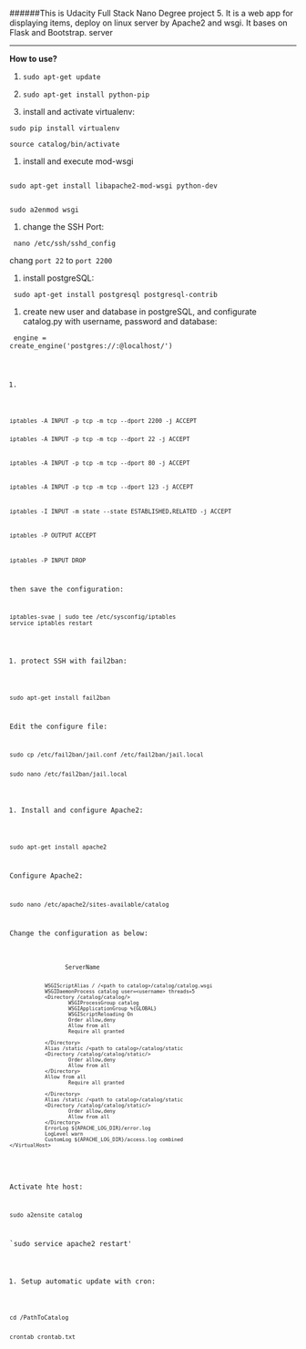 ######This is Udacity Full Stack Nano Degree project 5. It is a web app for displaying items, deploy on linux server by Apache2 and wsgi. It bases on Flask and Bootstrap. server

---------------

**How to use?**

1. `sudo apt-get update`

1. `sudo apt-get install python-pip`

1. install and activate virtualenv:

`sudo pip install virtualenv`

`source catalog/bin/activate`

1. install and execute mod-wsgi

<code>
sudo apt-get install libapache2-mod-wsgi python-dev

sudo a2enmod wsgi
</code>

1. change the SSH Port:

<code> nano /etc/ssh/sshd_config</code>

chang `port 22` to `port 2200`

1. install postgreSQL:

<code> sudo apt-get install postgresql postgresql-contrib </code>

1. create new user and database in postgreSQL, and configurate catalog.py with username, password and database:

<code> engine = create_engine('postgres://<username>:<password>@localhost/<database>')

1. 

<code>
iptables -A INPUT -p tcp -m tcp --dport 2200 -j ACCEPT

iptables -A INPUT -p tcp -m tcp --dport 22 -j ACCEPT

iptables -A INPUT -p tcp -m tcp --dport 80 -j ACCEPT

iptables -A INPUT -p tcp -m tcp --dport 123 -j ACCEPT

iptables -I INPUT -m state --state ESTABLISHED,RELATED -j ACCEPT

iptables -P OUTPUT ACCEPT

iptables -P INPUT DROP
</code>

then save the configuration:

<code>
iptables-svae | sudo tee /etc/sysconfig/iptables
service iptables restart
</code> 

1. protect SSH with fail2ban:

`sudo apt-get install fail2ban`

Edit the configure file:

<code>
sudo cp /etc/fail2ban/jail.conf /etc/fail2ban/jail.local

sudo nano /etc/fail2ban/jail.local
</code>

1. Install and configure Apache2:

`sudo apt-get install apache2`

Configure Apache2:

`sudo nano /etc/apache2/sites-available/catalog`

Change the configuration as below:

<code>
	<VirtualHost *:80>
                ServerName <your server ip or domain name>

                WSGIScriptAlias / /<path to catalog>/catalog/catalog.wsgi
                WSGIDaemonProcess catalog user=<username> threads=5
                <Directory /catalog/catalog/>
                        WSGIProcessGroup catalog
                        WSGIApplicationGroup %{GLOBAL}
                        WSGIScriptReloading On
                        Order allow,deny
                        Allow from all
                        Require all granted

                </Directory>
                Alias /static /<path to catalog>/catalog/static
                <Directory /catalog/catalog/static/>
                        Order allow,deny
                        Allow from all
                </Directory>
                Allow from all
                        Require all granted

                </Directory>
                Alias /static /<path to catalog>/catalog/static
                <Directory /catalog/catalog/static/>
                        Order allow,deny
                        Allow from all
                </Directory>
                ErrorLog ${APACHE_LOG_DIR}/error.log
                LogLevel warn
                CustomLog ${APACHE_LOG_DIR}/access.log combined
	</VirtualHost>
</code>

Activate hte host:

`sudo a2ensite catalog`

`sudo service apache2 restart'

1. Setup automatic update with cron:

<code>
cd /PathToCatalog

crontab crontab.txt
</code>



